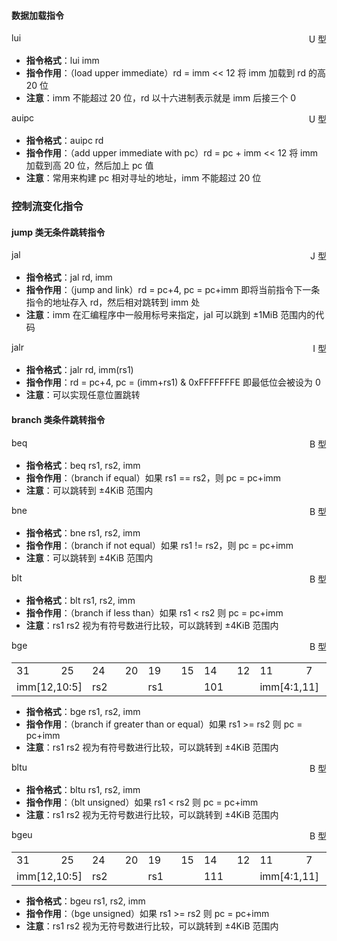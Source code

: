 
#### 数据加载指令

<div class="card" markdown="1">
<div class="card-header" style="display: flex;justify-content: space-between;">
    <span>lui</span>
    <span>U 型</span>
</div>


- **指令格式**：lui imm
- **指令作用**：（load upper immediate）rd = imm << 12 将 imm 加载到 rd 的高 20 位
- **注意**：imm 不能超过 20 位，rd 以十六进制表示就是 imm 后接三个 0

</div>
</div>

<div class="card" markdown="1">
<div class="card-header" style="display: flex;justify-content: space-between;">
    <span>auipc</span>
    <span>U 型</span>
</div>
<div class="card-body" markdown="1" style="padding-top: 0;">



- **指令格式**：auipc rd
- **指令作用**：（add upper immediate with pc）rd = pc + imm << 12 将 imm 加载到高 20 位，然后加上 pc 值
- **注意**：常用来构建 pc 相对寻址的地址，imm 不能超过 20 位

</div>
</div>

### 控制流变化指令
#### jump 类无条件跳转指令

<div class="card" markdown="1">
<div class="card-header" style="display: flex;justify-content: space-between;">
    <span>jal</span>
    <span>J 型</span>
</div>
<div class="card-body" markdown="1" style="padding-top: 0;">


- **指令格式**：jal rd, imm
- **指令作用**：（jump and link）rd = pc+4, pc = pc+imm 即将当前指令下一条指令的地址存入 rd，然后相对跳转到 imm 处
- **注意**：imm 在汇编程序中一般用标号来指定，jal 可以跳到 ±1MiB 范围内的代码

</div>
</div>

<div class="card" markdown="1">
<div class="card-header" style="display: flex;justify-content: space-between;">
    <span>jalr</span>
    <span>I 型</span>
</div>
<div class="card-body" markdown="1" style="padding-top: 0;">



- **指令格式**：jalr rd, imm(rs1)
- **指令作用**：rd = pc+4, pc = (imm+rs1) & 0xFFFFFFFE 即最低位会被设为 0
- **注意**：可以实现任意位置跳转

</div>
</div>

#### branch 类条件跳转指令

<div class="card" markdown="1">
<div class="card-header" style="display: flex;justify-content: space-between;">
    <span>beq</span>
    <span>B 型</span>
</div>
<div class="card-body" markdown="1" style="padding-top: 0;">



- **指令格式**：beq rs1, rs2, imm
- **指令作用**：（branch if equal）如果 rs1 == rs2，则 pc = pc+imm
- **注意**：可以跳转到 ±4KiB 范围内

</div>
</div>

<div class="card" markdown="1">
<div class="card-header" style="display: flex;justify-content: space-between;">
    <span>bne</span>
    <span>B 型</span>
</div>
<div class="card-body" markdown="1" style="padding-top: 0;">



- **指令格式**：bne rs1, rs2, imm
- **指令作用**：（branch if not equal）如果 rs1 != rs2，则 pc = pc+imm
- **注意**：可以跳转到 ±4KiB 范围内

</div>
</div>

<div class="card" markdown="1">
<div class="card-header" style="display: flex;justify-content: space-between;">
    <span>blt</span>
    <span>B 型</span>
</div>
<div class="card-body" markdown="1" style="padding-top: 0;">



- **指令格式**：blt rs1, rs2, imm
- **指令作用**：（branch if less than）如果 rs1 < rs2 则 pc = pc+imm
- **注意**：rs1 rs2 视为有符号数进行比较，可以跳转到 ±4KiB 范围内

</div>
</div>

<div class="card" markdown="1">
<div class="card-header" style="display: flex;justify-content: space-between;">
    <span>bge</span>
    <span>B 型</span>
</div>
<div class="card-body" markdown="1" style="padding-top: 0;">

<table class="riscv-table" style="margin-bottom: 0.6em">
<tr>
    <td class="riscv-table-numnodel">31</td>
    <td class="riscv-table-numnode" colspan="5"></td>
    <td class="riscv-table-numnoder">25</td>
    <td class="riscv-table-numnodel">24</td>
    <td class="riscv-table-numnode" colspan="3"></td>
    <td class="riscv-table-numnoder">20</td>
    <td class="riscv-table-numnodel">19</td>
    <td class="riscv-table-numnode" colspan="3"></td>
    <td class="riscv-table-numnoder">15</td>
    <td class="riscv-table-numnodel">14</td>
    <td class="riscv-table-numnode" colspan="1"></td>
    <td class="riscv-table-numnoder">12</td>
    <td class="riscv-table-numnodel">11</td>
    <td class="riscv-table-numnode" colspan="3"></td>
    <td class="riscv-table-numnoder">7</td>
    <td class="riscv-table-numnodel">6</td>
    <td class="riscv-table-numnode" colspan="5"></td>
    <td class="riscv-table-numnoder">0</td>
</tr>
<tr>
    <td colspan="7" class="riscv-table-node-little">imm[12,10:5]</td>
    <td colspan="5" class="riscv-table-node-little">rs2</td>
    <td colspan="5" class="riscv-table-node-little">rs1</td>
    <td colspan="3" class="riscv-table-node-little">101</td>
    <td colspan="5" class="riscv-table-node-little">imm[4:1,11]</td>
    <td colspan="7" class="riscv-table-node-little">1100011</td>
</tr>
</table>

- **指令格式**：bge rs1, rs2, imm
- **指令作用**：（branch if greater than or equal）如果 rs1 >= rs2 则 pc = pc+imm
- **注意**：rs1 rs2 视为有符号数进行比较，可以跳转到 ±4KiB 范围内

</div>
</div>

<div class="card" markdown="1">
<div class="card-header" style="display: flex;justify-content: space-between;">
    <span>bltu</span>
    <span>B 型</span>
</div>
<div class="card-body" markdown="1" style="padding-top: 0;">



- **指令格式**：bltu rs1, rs2, imm
- **指令作用**：（blt unsigned）如果 rs1 < rs2 则 pc = pc+imm
- **注意**：rs1 rs2 视为无符号数进行比较，可以跳转到 ±4KiB 范围内

</div>
</div>

<div class="card" markdown="1">
<div class="card-header" style="display: flex;justify-content: space-between;">
    <span>bgeu</span>
    <span>B 型</span>
</div>
<div class="card-body" markdown="1" style="padding-top: 0;">

<table class="riscv-table" style="margin-bottom: 0.6em">
<tr>
    <td class="riscv-table-numnodel">31</td>
    <td class="riscv-table-numnode" colspan="5"></td>
    <td class="riscv-table-numnoder">25</td>
    <td class="riscv-table-numnodel">24</td>
    <td class="riscv-table-numnode" colspan="3"></td>
    <td class="riscv-table-numnoder">20</td>
    <td class="riscv-table-numnodel">19</td>
    <td class="riscv-table-numnode" colspan="3"></td>
    <td class="riscv-table-numnoder">15</td>
    <td class="riscv-table-numnodel">14</td>
    <td class="riscv-table-numnode" colspan="1"></td>
    <td class="riscv-table-numnoder">12</td>
    <td class="riscv-table-numnodel">11</td>
    <td class="riscv-table-numnode" colspan="3"></td>
    <td class="riscv-table-numnoder">7</td>
    <td class="riscv-table-numnodel">6</td>
    <td class="riscv-table-numnode" colspan="5"></td>
    <td class="riscv-table-numnoder">0</td>
</tr>
<tr>
    <td colspan="7" class="riscv-table-node-little">imm[12,10:5]</td>
    <td colspan="5" class="riscv-table-node-little">rs2</td>
    <td colspan="5" class="riscv-table-node-little">rs1</td>
    <td colspan="3" class="riscv-table-node-little">111</td>
    <td colspan="5" class="riscv-table-node-little">imm[4:1,11]</td>
    <td colspan="7" class="riscv-table-node-little">1100011</td>
</tr>
</table>

- **指令格式**：bgeu rs1, rs2, imm
- **指令作用**：（bge unsigned）如果 rs1 >= rs2 则 pc = pc+imm
- **注意**：rs1 rs2 视为无符号数进行比较，可以跳转到 ±4KiB 范围内

